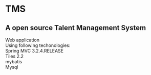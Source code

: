 <h1>TMS</h1>

<h2>A open source Talent Management System</h2>
Web application<br>
Using following techonologies:<br>
Spring MVC 3.2.4.RELEASE<br>
Tiles 2.2<br>
mybatis<br>
Mysql<br>
